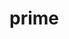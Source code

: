 # prime
<html>
  <title>
    first website
    <body>
      <h1> This my first Github page </h1>
    </body>
    <style>
      body {
      background-clour:green;
      colour:#fff;
      text.align:center
      }
    </style>
    </html>

